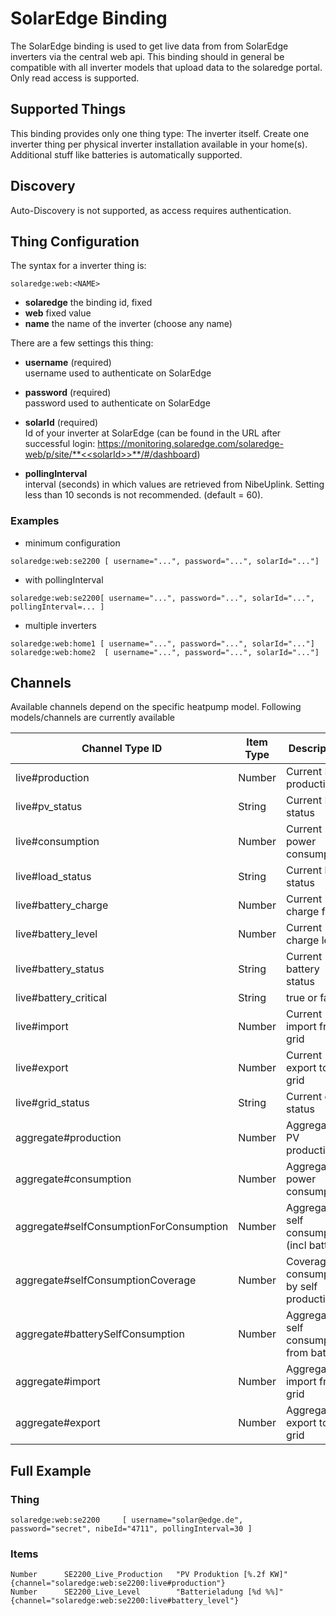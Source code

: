 # <bindingName> SolarEdge Binding

The SolarEdge binding is used to get live data from from SolarEdge inverters via the central web api. This binding should in general be compatible with all inverter models that upload data to the solaredge portal.
Only read access is supported.

## Supported Things

This binding provides only one thing type: The inverter itself. Create one inverter thing per physical inverter installation available in your home(s). Additional stuff like batteries is automatically supported.

## Discovery

Auto-Discovery is not supported, as access requires authentication.

## Thing Configuration

The syntax for a inverter thing is:

```
solaredge:web:<NAME>
```

- **solaredge** the binding id, fixed
- **web** fixed value
- **name** the name of the inverter (choose any name)

There are a few settings this thing:

- **username** (required)  
username used to authenticate on SolarEdge

- **password** (required)  
password used to authenticate on SolarEdge

- **solarId** (required)  
Id of your inverter at SolarEdge (can be found in the URL after successful login: https://monitoring.solaredge.com/solaredge-web/p/site/**<<solarId>>**/#/dashboard)

- **pollingInterval**  
interval (seconds) in which values are retrieved from NibeUplink. Setting less than 10 seconds is not recommended. (default = 60). 

### Examples

- minimum configuration

```
solaredge:web:se2200 [ username="...", password="...", solarId="..."]
```

- with pollingInterval

```
solaredge:web:se2200[ username="...", password="...", solarId="...", pollingInterval=... ]
```

- multiple inverters

```
solaredge:web:home1 [ username="...", password="...", solarId="..."]
solaredge:web:home2  [ username="...", password="...", solarId="..."]
```

## Channels

Available channels depend on the specific heatpump model. Following models/channels are currently available

| Channel Type ID                          | Item Type    | Description                                |
|------------------------------------------|--------------|--------------------------------------------|
| live#production                          | Number       | Current PV production                      |
| live#pv_status                           | String       | Current PV status                          |
| live#consumption                         | Number       | Current power consumption                  |
| live#load_status                         | String       | Current load status                        |
| live#battery_charge                      | Number       | Current charge flow                        |
| live#battery_level                       | Number       | Current charge level                       |
| live#battery_status                      | String       | Current battery status                     |
| live#battery_critical                    | String       | true or false                              |
| live#import                              | Number       | Current import from grid                   |
| live#export                              | Number       | Current export to grid                     |
| live#grid_status                         | String       | Current grid status                        |
| aggregate#production                     | Number       | Aggregate PV production                    |
| aggregate#consumption                    | Number       | Aggregate power consumption                |
| aggregate#selfConsumptionForConsumption  | Number       | Aggregate self consumption (incl battery)  |
| aggregate#selfConsumptionCoverage        | Number       | Coverage of consumption by self production |
| aggregate#batterySelfConsumption         | Number       | Aggregate self consumption from battery    |
| aggregate#import                         | Number       | Aggregate import from grid                 |
| aggregate#export                         | Number       | Aggregate export to grid                   |


## Full Example

### Thing

```
solaredge:web:se2200     [ username="solar@edge.de", password="secret", nibeId="4711", pollingInterval=30 ]
```

### Items

```
Number      SE2200_Live_Production   "PV Produktion [%.2f KW]"                {channel="solaredge:web:se2200:live#production"}
Number      SE2200_Live_Level        "Batterieladung [%d %%]"                 {channel="solaredge:web:se2200:live#battery_level"}
```
